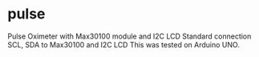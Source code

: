 # pulse
 Pulse Oximeter with Max30100 module and I2C LCD
 Standard connection SCL, SDA to Max30100 and I2C LCD
 This was tested on Arduino UNO.
